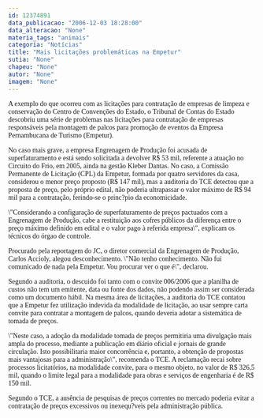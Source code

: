 ```yaml
---
id: 12374891
data_publicacao: "2006-12-03 18:28:00"
data_alteracao: "None"
materia_tags: "animais"
categoria: "Notícias"
title: "Mais licitações problemáticas na Empetur"
sutia: "None"
chapeu: "None"
autor: "None"
imagem: "None"
---
```

<p><P><FONT face=Verdana>A exemplo do que ocorreu com as licitações para contratação de empresas de limpeza e conservação do Centro de Convenções do Estado, o Tribunal de Contas do Estado descobriu uma série de problemas nas licitações para contratação de empresas responsáveis pela montagem de palcos para promoção de eventos da Empresa Pernambucana de Turismo (Empetur). </FONT></P></p>
<p><P><FONT face=Verdana>No caso mais grave, a empresa Engrenagem de Produção foi acusada de superfaturamento e está sendo solicitada a devolver R$ 53 mil, referente a atuação no Circuito do Frio, em 2005, ainda na gestão Kleber Dantas. No caso, a Comissão Permanente de Licitação (CPL) da Empetur, formada por quatro servidores da casa, considerou o menor preço proposto (R$ 147 mil), mas a auditoria do TCE detectou que a proposta de preço, pelo próprio edital, não poderia ultrapassar o valor máximo de R$ 94 mil para a contratação, ferindo-se o princ?pio da economicidade.</FONT></P></p>
<p><P><FONT face=Verdana>\"Considerando a configuração de superfaturamento de preços pactuados com a Engrenagem de Produção, cabe a restituição aos cofres públicos da diferença entre o preço máximo definido em edital e o valor pago à referida empresa\", explicam os técnicos do órgao de controle. </FONT></P></p>
<p><P><FONT face=Verdana>Procurado pela reportagem do JC, o diretor comercial da Engrenagem de Produção, Carlos Accioly, alegou desconhecimento. \"Não tenho conhecimento. Não fui comunicado de nada pela Empetur. Vou procurar ver o que é\", declarou. </FONT></P></p>
<p><P><FONT face=Verdana>Segundo a auditoria, o descuido foi tanto com o convite 006/2006 que a planilha de custos não tem um emitente, data ou fonte dos dados, não podendo assim ser considerada como um documento hábil. Na mesma área de licitações, a auditoria do TCE contatou que a Empetur fez utilização indevida da modalidade de licitação, ao usar sempre carta convite para contratar a montagem de palcos, quando deveria adotar a sistemática de tomada de preços. </FONT></P></p>
<p><P><FONT face=Verdana>\"Neste caso, a adoção da modalidade tomada de preços permitiria uma divulgação mais ampla do processo, mediante a publicação em diário oficial e jornais de grande circulação. Isto possibilitaria maior concorrência e, portanto, a obtenção de propostas mais vantajosas para a administração\", recomenda o TCE. A reclamação recai sobre processos licitatórios, na modalidade convite, para o mesmo objeto, no valor de R$ 326,5 mil, quando o limite legal para a modalidade para obras e serviços de engenharia é de R$ 150 mil. </FONT></P></p>
<p><P><FONT face=Verdana>Segundo o TCE, a ausência de pesquisas de preços correntes no mercado poderia evitar a contratação de preços excessivos ou inexequ?veis pela administração pública. </FONT></P> </p>
